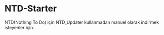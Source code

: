# NTD-Starter
NTD(Nothing To Do) için NTD_Updater kullanmadan manuel olarak indirmek isteyenler için.
